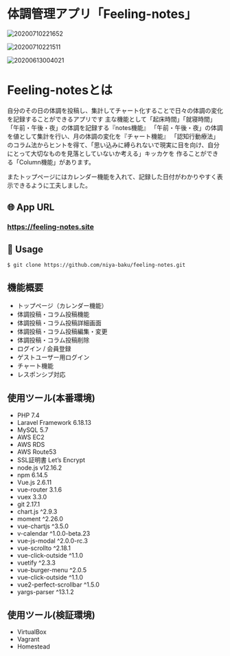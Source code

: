 # 体調管理アプリ「Feeling-notes」

![20200710221652](https://user-images.githubusercontent.com/40636920/87165260-dd66aa80-c304-11ea-9fa5-166b2c668ab5.png)

![20200710221511](https://user-images.githubusercontent.com/40636920/87165360-00915a00-c305-11ea-8b08-0fd7bf50a2d4.png)

![20200613004021](https://user-images.githubusercontent.com/40636920/84520968-4f040680-ad0f-11ea-9a89-7a90925bd1fe.png)

# Feeling-notesとは

自分のその日の体調を投稿し、集計してチャート化することで日々の体調の変化を記録することができるアプリです
主な機能として「起床時間」「就寝時間」「午前・午後・夜」の体調を記録する『notes機能』
「午前・午後・夜」の体調を値として集計を行い、月の体調の変化を『チャート機能』
「認知行動療法」のコラム法からヒントを得て、「思い込みに縛られないで現実に目を向け、自分にとって大切なものを見落としていないか考える」キッカケを
作ることができる「Column機能」があります。

またトップページにはカレンダー機能を入れて、記録した日付がわかりやすく表示できるように工夫しました。

## 🌐 App URL 
### https://feeling-notes.site

## 💬 Usage
`$ git clone https://github.com/niya-baku/feeling-notes.git` 

## 機能概要
<ul>
    <li>トップページ（カレンダー機能）</li>
    <li>体調投稿・コラム投稿機能</li>
    <li>体調投稿・コラム投稿詳細画面</li>
    <li>体調投稿・コラム投稿編集・変更</li>
    <li>体調投稿・コラム投稿削除</li>
    <li>ログイン / 会員登録</li>
    <li>ゲストユーザー用ログイン</li>
    <li>チャート機能</li>
    <li>レスポンシブ対応</li>
</ul>

## 使用ツール(本番環境)
<ul>
    <li>PHP 7.4</li>
    <li>Laravel Framework  6.18.13</li>
    <li>MySQL 5.7</li>
    <li>AWS EC2</li>
    <li>AWS RDS</li>
    <li>AWS Route53</li>
    <li>SSL証明書 Let’s Encrypt</li>
    <li>node.js v12.16.2</li>
    <li>npm 6.14.5</li>
    <li>Vue.js 2.6.11</li>
    <li>vue-router 3.1.6</li>
    <li>vuex 3.3.0</li>
    <li>git 2.17.1</li>
    <li>chart.js ^2.9.3</li>
    <li>moment ^2.26.0</li>
    <li>vue-chartjs ^3.5.0</li>
    <li>v-calendar ^1.0.0-beta.23</li>
    <li>vue-js-modal ^2.0.0-rc.3</li>
    <li>vue-scrollto ^2.18.1</li>
    <li>vue-click-outside ^1.1.0</li>
    <li>vuetify ^2.3.3</li>
    <li>vue-burger-menu ^2.0.5</li>
    <li>vue-click-outside ^1.1.0</li>
    <li>vue2-perfect-scrollbar ^1.5.0</li>
    <li>yargs-parser ^13.1.2</li>
</ul>

## 使用ツール(検証環境)
<ul>
    <li>VirtualBox</li>
    <li>Vagrant</li>
    <li>Homestead</li>
</ul>
